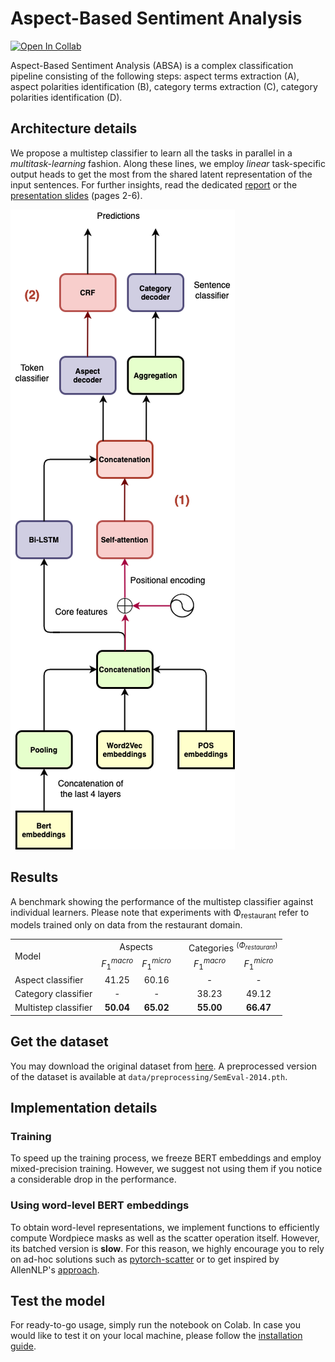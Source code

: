 # Aspect-Based Sentiment Analysis

[![Open In Collab](https://colab.research.google.com/assets/colab-badge.svg)](https://colab.research.google.com/github/LeonardoEmili/Word-in-Context/blob/main/hw2/stud/notebook.ipynb)

Aspect-Based Sentiment Analysis (ABSA) is a complex classification pipeline consisting of the following steps: aspect terms extraction (A), aspect polarities identification (B), category terms extraction (C), category polarities identification (D).

## Architecture details
We propose a multistep classifier to learn all the tasks in parallel in a *multitask-learning* fashion. Along these lines, we employ *linear* task-specific output heads to get the most from the shared latent representation of the input sentences.
For further insights, read the dedicated [report](https://github.com/LeonardoEmili/Aspect-Based-Sentiment-Analysis/blob/main/report.pdf) or the [presentation slides](https://github.com/LeonardoEmili/Aspect-Based-Sentiment-Analysis/blob/main/slides.pdf) (pages 2-6).

![architecure diagram](diagram.png)

## Results
A benchmark showing the performance of the multistep classifier against individual learners. Please note that experiments with Φ<sub>restaurant</sub> refer to models trained only on data from the restaurant domain.
<div class="table*">
<table>
<tbody>
<tr class="odd">
<td style="text-align: left;" rowspan="2">Model</td>
<td style="text-align: center;" colspan="2">Aspects</td>
<td style="text-align: center;"></td>
<td style="text-align: center;" colspan="2">Categories <span class="math inline"><sup>(<em>Φ</em><sub><em>r</em><em>e</em><em>s</em><em>t</em><em>a</em><em>u</em><em>r</em><em>a</em><em>n</em><em>t</em></sub>)</sup></span></td>
</tr>
<tr class="even">
<td style="text-align: center;"><span class="math inline"><em>F</em><sub>1</sub><sup><em>m</em><em>a</em><em>c</em><em>r</em><em>o</em></sup></span></td>
<td style="text-align: center;"><span class="math inline"><em>F</em><sub>1</sub><sup><em>m</em><em>i</em><em>c</em><em>r</em><em>o</em></sup></span></td>
<td style="text-align: center;"></td>
<td style="text-align: center;"><span class="math inline"><em>F</em><sub>1</sub><sup><em>m</em><em>a</em><em>c</em><em>r</em><em>o</em></sup></span></td>
<td style="text-align: center;"><span class="math inline"><em>F</em><sub>1</sub><sup><em>m</em><em>i</em><em>c</em><em>r</em><em>o</em></sup></span></td>
</tr>
<tr class="odd">
<td style="text-align: left;">Aspect classifier</td>
<td style="text-align: center;">41.25</td>
<td style="text-align: center;">60.16</td>
<td style="text-align: center;"></td>
<td style="text-align: center;">-</td>
<td style="text-align: center;">-</td>
</tr>
<tr class="even">
<td style="text-align: left;">Category classifier</td>
<td style="text-align: center;">-</td>
<td style="text-align: center;">-</td>
<td style="text-align: center;"></td>
<td style="text-align: center;">38.23</td>
<td style="text-align: center;">49.12</td>
</tr>
<tr class="odd">
<td style="text-align: left;">Multistep classifier</td>
<td style="text-align: center;"><strong>50.04</strong></td>
<td style="text-align: center;"><strong>65.02</strong></td>
<td style="text-align: center;"></td>
<td style="text-align: center;"><strong>55.00</strong></td>
<td style="text-align: center;"><strong>66.47</strong></td>
</tr>
</tbody>
</table>
</div>

## Get the dataset
You may download the original dataset from [here](https://github.com/SapienzaNLP/nlp2021-hw2/tree/master/data). A preprocessed version of the dataset is available at `data/preprocessing/SemEval-2014.pth`.

## Implementation details

### Training
To speed up the training process, we freeze BERT embeddings and employ mixed-precision training. However, we suggest not using them if you notice a considerable drop in the performance.

### Using word-level BERT embeddings
To obtain word-level representations, we implement functions to efficiently compute Wordpiece masks as well as the scatter operation itself. However, its batched version is **slow**. For this reason, we highly encourage you to rely on ad-hoc solutions such as [pytorch-scatter](https://pytorch-scatter.readthedocs.io/) or to get inspired by AllenNLP's [approach](https://docs.allennlp.org/main/api/modules/token_embedders/pretrained_transformer_mismatched_embedder/).

## Test the model
For ready-to-go usage, simply run the notebook on Colab. In case you would like to test it on your local machine, please follow the [installation guide](https://github.com/SapienzaNLP/nlp2021-hw2#requirements).